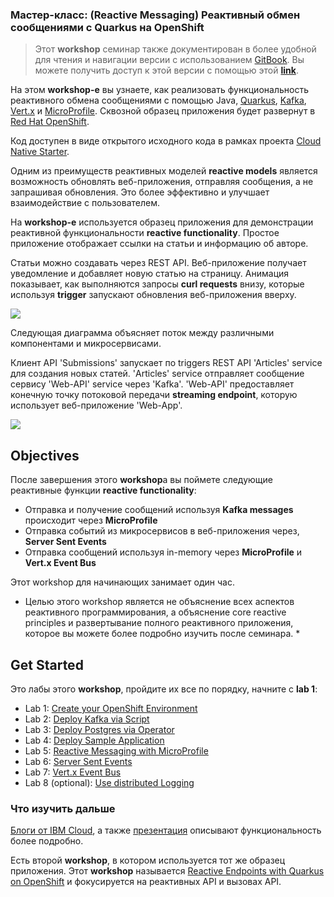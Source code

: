 ### Мастер-класс: (Reactive Messaging) Реактивный обмен сообщениями с Quarkus на OpenShift

> Этот **workshop** семинар  также документирован в более удобной для чтения и навигации версии с использованием [GitBook](https://www.gitbook.com). Вы можете получить доступ к этой версии с помощью этой **[link](https://ibm-developer.gitbook.io/reactive-messaging-with-quarkus-on-openshift/)**.

На этом **workshop-e** вы узнаете, как реализовать функциональность реактивного обмена сообщениями с помощью Java, [Quarkus](https://quarkus.io/), [Kafka](https://kafka.apache.org/), [Vert.x](https://vertx.io/) и [MicroProfile](https://microprofile.io/). Сквозной образец приложения будет развернут в  [Red Hat OpenShift](https://www.openshift.com/).

Код доступен в виде открытого исходного кода в рамках проекта [Cloud Native Starter](https://github.com/IBM/cloud-native-starter/tree/master/reactive).

Одним из преимуществ реактивных моделей **reactive models** является возможность обновлять веб-приложения, отправляя сообщения, а не запрашивая обновления. Это более эффективно и улучшает взаимодействие с пользователем.

На **workshop-e** используется образец приложения для демонстрации реактивной функциональности **reactive functionality**. Простое приложение отображает ссылки на статьи и информацию об авторе.

Статьи можно создавать через REST API. Веб-приложение получает уведомление и добавляет новую статью на страницу. 
Анимация показывает, как выполняются запросы **curl requests** внизу, которые используя **trigger** запускают обновления веб-приложения вверху.

<kbd><img src="images/demo-1-video-small.gif" /></kbd>

Следующая диаграмма объясняет поток между различными компонентами и микросервисами.

Клиент API 'Submissions' запускает по triggers REST API 'Articles' service для создания новых статей. 
'Articles' service отправляет сообщение сервису 'Web-API' service через 'Kafka'. 
'Web-API' предоставляет конечную точку потоковой передачи **streaming endpoint**, которую использует веб-приложение 'Web-App'.

<kbd><img src="images/demo-1-small.png" /></kbd>

## Objectives

После завершения этого **workshop**а вы поймете следующие реактивные функции **reactive functionality**:
* Отправка и получение сообщений используя **Kafka messages** происходит через **MicroProfile**
* Отправка событий из микросервисов в веб-приложения через, **Server Sent Events**
* Отправка сообщений используя in-memory через **MicroProfile** и **Vert.x Event Bus**

Этот workshop для начинающих занимает один час.

* Целью этого workshop является не объяснение всех аспектов реактивного программирования, а объяснение core reactive principles и развертывание полного реактивного приложения, которое вы можете более подробно изучить после семинара. *


## Get Started

Это лабы этого **workshop**, пройдите их все по порядку, начните с **lab 1**:

* Lab 1: [Create your OpenShift Environment](labs/lab1.md)
* Lab 2: [Deploy Kafka via Script](labs/lab2.md)
* Lab 3: [Deploy Postgres via Operator](labs/lab3.md)
* Lab 4: [Deploy Sample Application](labs/lab4.md)
* Lab 5: [Reactive Messaging with MicroProfile](labs/lab5.md)
* Lab 6: [Server Sent Events](labs/lab6.md)
* Lab 7: [Vert.x Event Bus](labs/lab7.md)
* Lab 8 (optional): [Use distributed Logging](labs/lab8.md)

### Что изучить дальше

[Блоги от IBM Cloud](https://github.com/IBM/cloud-native-starter/tree/master/reactive#blogs), а также [презентация](images/ReactiveMicroservices.pdf) описывают функциональность более подробно.

Есть второй **workshop**, в котором используется тот же образец приложения. Этот **workshop** называется  [Reactive Endpoints with Quarkus on OpenShift](https://ibm-developer.gitbook.io/reactive-endpoints-with-quarkus-on-openshift/) и фокусируется на реактивных API и вызовах API.
